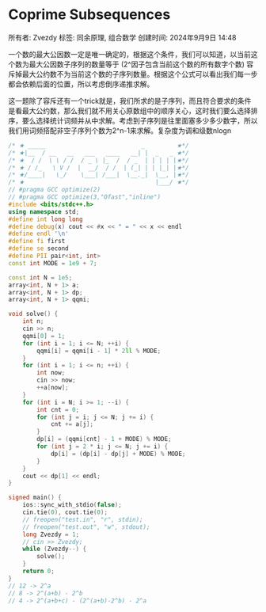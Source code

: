 # Coprime Subsequences

所有者: Zvezdy
标签: 同余原理, 组合数学
创建时间: 2024年9月9日 14:48

一个数的最大公因数一定是唯一确定的，根据这个条件，我们可以知道，以当前这个数为最大公因数子序列的数量等于 (2^因子包含当前这个数的所有数字个数) 容斥掉最大公约数不为当前这个数的子序列数量。根据这个公式可以看出我们每一步都会依赖后面的位置，所以考虑倒序递推求解。

这一题除了容斥还有一个trick就是，我们所求的是子序列，而且符合要求的条件是看最大公约数，那么我们就不用关心原数组中的顺序关心，这时我们要么选择排序，要么选择统计词频并从中求解。考虑到子序列是往里面塞多少多少数字，所以我们用词频搭配非空子序列个数为2^n-1来求解。复杂度为调和级数nlogn

```cpp
/* ★ _____                           _         ★*/
/* ★|__  / __   __   ___   ____   __| |  _   _ ★*/
/* ★  / /  \ \ / /  / _ \ |_  /  / _  | | | | |★*/
/* ★ / /_   \ V /  |  __/  / /  | (_| | | |_| |★*/
/* ★/____|   \_/    \___| /___|  \__._|  \__, |★*/
/* ★                                     |___/ ★*/
// #pragma GCC optimize(2)
// #pragma GCC optimize(3,"Ofast","inline")
#include <bits/stdc++.h>
using namespace std;
#define int long long
#define debug(x) cout << #x << " = " << x << endl
#define endl '\n'
#define fi first
#define se second
#define PII pair<int, int>
const int MODE = 1e9 + 7;

const int N = 1e5;
array<int, N + 1> a;
array<int, N + 1> dp;
array<int, N + 1> qqmi;

void solve() {
    int n;
    cin >> n;
    qqmi[0] = 1;
    for (int i = 1; i <= N; ++i) {
        qqmi[i] = qqmi[i - 1] * 2ll % MODE;
    }
    for (int i = 1; i <= n; ++i) {
        int now;
        cin >> now;
        ++a[now];
    }
    for (int i = N; i >= 1; --i) {
        int cnt = 0;
        for (int j = i; j <= N; j += i) {
            cnt += a[j];
        }
        dp[i] = (qqmi[cnt] - 1 + MODE) % MODE;
        for (int j = 2 * i; j <= N; j += i) {
            dp[i] = (dp[i] - dp[j] + MODE) % MODE;
        }
    }
    cout << dp[1] << endl;
}

signed main() {
    ios::sync_with_stdio(false);
    cin.tie(0), cout.tie(0);
    // freopen("test.in", "r", stdin);
    // freopen("test.out", "w", stdout);
    long Zvezdy = 1;
    // cin >> Zvezdy;
    while (Zvezdy--) {
        solve();
    }
    return 0;
}
// 12 -> 2^a
// 8 -> 2^(a+b) - 2^b
// 4 -> 2^(a+b+c) - (2^(a+b)-2^b) - 2^a
```